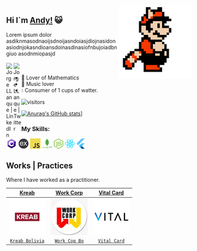 <img align='right' src='https://github.com/xandyx2014/xandyx2014/blob/master/sprites/mario.gif' width='200"'>  



## Hi I`m [Andy!](https://github.com/xandyx2014) 😺

Lorem ipsum dolor asdiknmasodnaoijsdnoijasndoiasjdiojnasidonasiodnjokasndioansdoinasdinasiofnbujoiadbngiuo asodnmiopasjd
<br/>
<br/>
<a href="https://www.linkedin.com/in/jorgellanque/">
  <img align="left" alt="Jorge LLanque | LinkedIn" width="20px" src="https://cdn.iconscout.com/icon/free/png-256/linkedin-2506794-2100694.png" />
</a>
<a href="https://twitter.com/codeforever">
  <img align="left" alt="Jorge LLanque | Twitter" width="21px" src="https://raw.githubusercontent.com/anuraghazra/anuraghazra/master/assets/twitter.svg" />
</a>
<br/>

- 🧮 Lover of Mathematics
- 🎸 Music lover
- 💧 Consumer of 1 cups of watter.  



![visitors](https://visitor-badge.glitch.me/badge?page_id=xandyx2014.visitor-badge)



[![Anurag's GitHub stats](https://github-readme-stats.vercel.app/api?username=xandyx2014&theme=radical)](https://github.com/anuraghazra/github-readme-stats)]

<h3 align="left">My Skills: </h3>
<p align="left">
  <img src='https://github.com/xandyx2014/xandyx2014/blob/master/skills/csharp.png' height='28px'>
  <img src='https://github.com/xandyx2014/xandyx2014/blob/master/skills/express.png'  height='28px'>
  <img src='https://github.com/xandyx2014/xandyx2014/blob/master/skills/javascript.jpg'  height='28px'>
  <img src='https://github.com/xandyx2014/xandyx2014/blob/master/skills/mongo.png'  height='28px'>
  <img src='https://github.com/xandyx2014/xandyx2014/blob/master/skills/nodejs.png'  height='28px'>
  <img src='https://github.com/xandyx2014/xandyx2014/blob/master/skills/react.png'  height='28px'>
  <img src='https://github.com/xandyx2014/xandyx2014/blob/master/skills/flutter.png' height='28px'>
</p>

<h2 align="left">Works | Practices</h2>
<p align="left">Where I have worked as a practitioner.</p>

| <a href="https://kreab.com/santa-cruz-de-la-sierra/" target="_blank">**Kreab**</a> | <a href="https://www.facebook.com/WorkCorp/" target="_blank">**Work Corp**</a> |<a href="https://www.facebook.com/WorkCorp/" target="_blank">**Vital Card**</a> |
|:---: | :---: | :---: |
| <img align='center' src='https://github.com/xandyx2014/xandyx2014/blob/master/projects/workcop.jpg' height='100px'> | <img align='center' src='https://github.com/xandyx2014/xandyx2014/blob/master/projects/workcop2.jpg' height='100px'> | <img align='center' src='https://github.com/xandyx2014/xandyx2014/blob/master/projects/vital.png' height='100px'> |
| <a href="https://kreab.com/santa-cruz-de-la-sierra/" target="_blank">`Kreab Bolivia`</a> | <a href="https://www.facebook.com/WorkCorp/" target="_blank">`Work Cop Bo`</a> | <a href="https://www.vitalcard.com/" target="_blank">`Vital Card`</a> 


